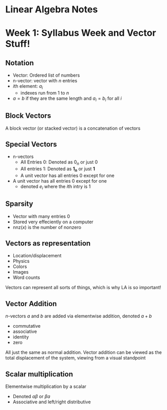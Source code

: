 # Linear Algebra Notes

# Week 1: Syllabus Week and Vector Stuff!

## Notation

* Vector: Ordered list of numbers
* n-vector: vector with $n$ entries
* $i$th element: $a_i$
	* indexes run from 1 to $n$
* $a = b$ if they are the same length and $a_i = b_i$ for all $i$


## Block Vectors

A block vector (or stacked vector) is a concatenation of vectors 

## Special Vectors

* n-vectors
	* All Entries 0: Denoted as $0_n$ or just 0
	* All entries 1: Denoted as **$1_n$** or just **1**
	* A unit vector has all entries 0 except for one
* A unit vector has all entries 0 except for one
	* denoted $e_i$ where the $i$th intry is 1


## Sparsity

* Vector with many entries 0
* Stored very effeciently on a computer
* $\mathrm{nnz}(x)$ is the number of nonzero


## Vectors as representation

* Location/displacement
* Physics
* Colors
* Images
* Word counts

Vectors can represent all sorts of things, which is why LA is so important!


## Vector Addition

$n$-vectors $a$ and $b$ are added via elementwise addition, denoted $a + b$

* commutative 
* associative
* identity
* zero

All just the same as normal addition. Vector addition can be viewed as the total displacement of the system, viewing from a visual standpoint

## Scalar multiplication

Elementwise multiplication by a scalar

* Denoted $a\beta$ or $\beta a$
* Associative and left/right distributive
